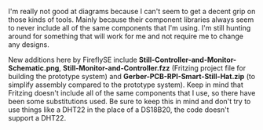 I'm really not good at diagrams because I can't seem to get a decent grip on those kinds of tools. Mainly because their component libraries always seem to never include all of the same components that I'm using. I'm still hunting around for something that will work for me and not require me to change any designs.

New additions here by FireflySE include **Still-Controller-and-Monitor-Schematic.png**, **Still-Monitor-and-Controller.fzz** (Fritzing project file for building the prototype system) and **Gerber-PCB-RPI-Smart-Still-Hat.zip** (to simplify assembly compared to the prototype system). Keep in mind that Fritzing doesn't include all of the same components that I use, so there have been some substitutions used. Be sure to keep this in mind and don't try to use things like a DHT22 in the place of a DS18B20, the code doesn't support a DHT22.
